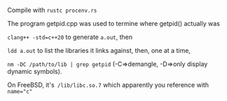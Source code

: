 Compile with `rustc procenv.rs`



The program getpid.cpp was used to termine where getpid() actually was

`clang++ -std=c++20` to generate `a.out`, then

`ldd a.out` to list the libraries it links against, then, one at a time,

`nm -DC /path/to/lib | grep getpid` (-C=>demangle, -D=>only display dynamic symbols).

On FreeBSD, it's` /lib/libc.so.7` which apparently you reference with `name="c"`







